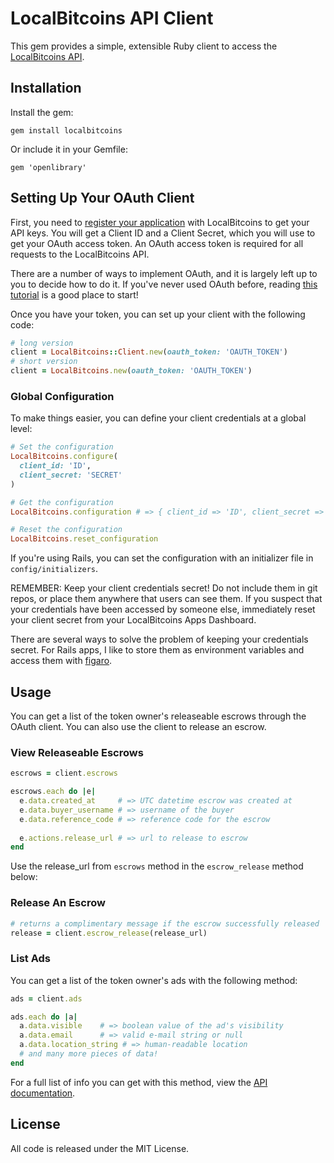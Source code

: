 # LocalBitcoins API Client

This gem provides a simple, extensible Ruby client to access the [LocalBitcoins API](https://localbitcoins.com/api-docs/).

## Installation

Install the gem:
```
gem install localbitcoins
```

Or include it in your Gemfile:
```
gem 'openlibrary'
```

## Setting Up Your OAuth Client 

First, you need to [register your application](https://localbitcoins.com/accounts/api/) with LocalBitcoins to get your API keys. You will get a Client ID and a Client Secret, which you will use to get your OAuth access token. An OAuth access token is required for all requests to the LocalBitcoins API. 

There are a number of ways to implement OAuth, and it is largely left up to you to decide how to do it. If you've never used OAuth before, reading [this tutorial](http://aaronparecki.com/articles/2012/07/29/1/oauth2-simplified) is a good place to start!

Once you have your token, you can set up your client with the following code:

``` ruby
# long version
client = LocalBitcoins::Client.new(oauth_token: 'OAUTH_TOKEN')
# short version
client = LocalBitcoins.new(oauth_token: 'OAUTH_TOKEN')
```

### Global Configuration

To make things easier, you can define your client credentials at a global level:

``` ruby
# Set the configuration
LocalBitcoins.configure(
  client_id: 'ID',
  client_secret: 'SECRET'
)

# Get the configuration
LocalBitcoins.configuration # => { client_id => 'ID', client_secret => 'SECRET' }

# Reset the configuration
LocalBitcoins.reset_configuration
```

If you're using Rails, you can set the configuration with an initializer file in `config/initializers`.

REMEMBER: Keep your client credentials secret! Do not include them in git repos, or place them anywhere that users can see them. If you suspect that your credentials have been accessed by someone else, immediately reset your client secret from your LocalBitcoins Apps Dashboard.

There are several ways to solve the problem of keeping your credentials secret. For Rails apps, I like to store them as environment variables and access them with [figaro](https://github.com/laserlemon/figaro).

## Usage

You can get a list of the token owner's releaseable escrows through the OAuth client. You can also use the client to release an escrow.

### View Releaseable Escrows

``` ruby
escrows = client.escrows

escrows.each do |e|
  e.data.created_at     # => UTC datetime escrow was created at
  e.data.buyer_username # => username of the buyer
  e.data.reference_code # => reference code for the escrow
  
  e.actions.release_url # => url to release to escrow
end
```

Use the release_url from `escrows` method in the `escrow_release` method below:

### Release An Escrow

``` ruby
# returns a complimentary message if the escrow successfully released
release = client.escrow_release(release_url)
```

### List Ads

You can get a list of the token owner's ads with the following method:

``` ruby
ads = client.ads

ads.each do |a|
  a.data.visible    # => boolean value of the ad's visibility
  a.data.email      # => valid e-mail string or null
  a.data.location_string # => human-readable location
  # and many more pieces of data!
end
```

For a full list of info you can get with this method, view the [API documentation](https://localbitcoins.com/api-docs/).

## License

All code is released under the MIT License.
